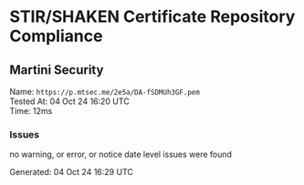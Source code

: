 # STIR/SHAKEN Certificate Repository Compliance

## Martini Security

Name: `https://p.mtsec.me/2e5a/DA-fSDMUh3GF.pem`\
Tested At: 04 Oct 24 16:20 UTC\
Time: 12ms

### Issues

no warning, or error, or notice date level issues were found

Generated: 04 Oct 24 16:29 UTC